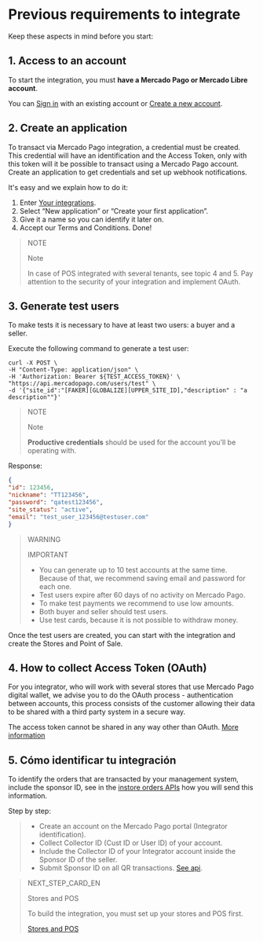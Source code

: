 # Previous requirements to integrate

Keep these aspects in mind before you start:

## 1. Access to an account

To start the integration, you must **have a Mercado Pago or Mercado Libre account**. 

You can [Sign in](https://www.mercadolibre.com/jms/[FAKER][GLOBALIZE][SITE_ID]/lgz/login?platform_id=mp&go=https://www.mercadopago[FAKER][URL][DOMAIN]/developers/en/docs/in-person-payments/qr-code/pre-requisites) with an existing account or [Create a new account](https://www.mercadopago[FAKER][URL][DOMAIN]/hub/registration/landing).

## 2. Create an application

To transact via Mercado Pago integration, a credential must be created. This credential will have an identification and the Access Token, only with this token will it be possible to transact using a Mercado Pago account.
Create an application to get credentials and set up webhook notifications.

It's easy and we explain how to do it:

1. Enter [Your integrations](https://www.mercadopago[FAKER][URL][DOMAIN]/developers/panel/applications).
2. Select “New application” or “Create your first application”.
3. Give it a name so you can identify it later on.
4. Accept our Terms and Conditions. Done!


> NOTE
>
> Note
>
> In case of POS integrated with several tenants, see topic 4 and 5. Pay attention to the security of your integration and implement OAuth.

## 3. Generate test users

To make tests it is necessary to have at least two users: a buyer and a seller.

Execute the following command to generate a test user:

```curl
curl -X POST \
-H "Content-Type: application/json" \
-H 'Authorization: Bearer ${TEST_ACCESS_TOKEN}' \
"https://api.mercadopago.com/users/test" \
-d '{"site_id":"[FAKER][GLOBALIZE][UPPER_SITE_ID],"description" : "a description""}'
```

> NOTE
> 
> Note
> 
> **Productive credentials** should be used for the account you'll be operating with.

Response:

```json
{
"id": 123456,
"nickname": "TT123456",
"password": "qatest123456",
"site_status": "active",
"email": "test_user_123456@testuser.com"
}
```

> WARNING
> 
> IMPORTANT
> 
> * You can generate up to 10 test accounts at the same time. Because of that, we recommend saving email and password for each one. 
> * Test users expire after 60 days of no activity on Mercado Pago.
> * To make test payments we recommend to use low amounts. 
> * Both buyer and seller should test users. 
> * Use test cards, because it is not possible to withdraw money. 

Once the test users are created, you can start with the integration and create the Stores and Point of Sale.

## 4. How to collect Access Token (OAuth)

For you integrator, who will work with several stores that use Mercado Pago digital wallet, we advise you to do the OAuth process - authentication between accounts, this process consists of the customer allowing their data to be shared with a third party system in a secure way.

The access token cannot be shared in any way other than OAuth. [More information](https://www.mercadopago.[FAKER][URL][DOMAIN]/developers/en/docs/qr-code/additional-content/credentials)

## 5. Cómo identificar tu integración

To identify the orders that are transacted by your management system, include the sponsor ID, see in the [instore orders APIs](https://www.mercadopago[FAKER][URL][DOMAIN]/developers/en/reference) how you will send this information.
 
Step by step:
> * Create an account on the Mercado Pago portal (Integrator identification).
> * Collect Collector ID (Cust ID or User ID) of your account.
> * Include the Collector ID of your Integrator account inside the Sponsor ID of the seller.
> * Submit Sponsor ID on all QR transactions. [See api](https://www.mercadopago[FAKER][URL][DOMAIN]/developers/en/reference/instore_orders/_mpmobile_instore_qr_user_id_external_id/post).

> NEXT_STEP_CARD_EN
>
> Stores and POS
>
> To build the integration, you must set up your stores and POS first.
>
> [Stores and POS](https://www.mercadopago[FAKER][URL][DOMAIN]/developers/en/docs/qr-code/stores-pos/introduction)
